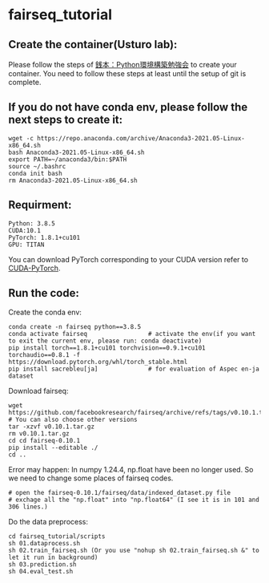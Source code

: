 # fairseq_tutorial
## Create the container(Usturo lab):
Please follow the steps of [銭本：Python環境構築勉強会]([https://pytorch.org/get-started/previous-versions/](http://nlp.iit.tsukuba.ac.jp/local/wiki/index.php?%C1%AC%CB%DC%A1%A7Python%B4%C4%B6%AD%B9%BD%C3%DB%CA%D9%B6%AF%B2%F1)) to create your container. 
You need to follow these steps at least until the setup of git is complete.

## If you do not have conda env, please follow the next steps to create it:
```
wget -c https://repo.anaconda.com/archive/Anaconda3-2021.05-Linux-x86_64.sh
bash Anaconda3-2021.05-Linux-x86_64.sh
export PATH=~/anaconda3/bin:$PATH
source ~/.bashrc
conda init bash
rm Anaconda3-2021.05-Linux-x86_64.sh
```

## Requirment:
```
Python: 3.8.5
CUDA:10.1
PyTorch: 1.8.1+cu101 
GPU: TITAN
```
You can download PyTorch corresponding to your CUDA version refer to [CUDA-PyTorch](https://pytorch.org/get-started/previous-versions/).

## Run the code:
Create the conda env:
```
conda create -n fairseq python==3.8.5
conda activate fairseq                 # activate the env(if you want to exit the current env, please run: conda deactivate)
pip install torch==1.8.1+cu101 torchvision==0.9.1+cu101 torchaudio==0.8.1 -f https://download.pytorch.org/whl/torch_stable.html
pip install sacrebleu[ja]              # for evaluation of Aspec en-ja dataset
```
Download fairseq:
```
wget https://github.com/facebookresearch/fairseq/archive/refs/tags/v0.10.1.tar.gz    # You can also choose other versions
tar -xzvf v0.10.1.tar.gz
rm v0.10.1.tar.gz
cd cd fairseq-0.10.1
pip install --editable ./
cd ..
```
Error may happen:
In numpy 1.24.4, np.float have been no longer used. So we need to change some places of fairseq codes.
```
# open the fairseq-0.10.1/fairseq/data/indexed_dataset.py file
# exchage all the "np.float" into "np.float64" (I see it is in 101 and 306 lines.)
```

Do the data preprocess:
```
cd fairseq_tutorial/scripts
sh 01.dataprocess.sh
sh 02.train_fairseq.sh (Or you use "nohup sh 02.train_fairseq.sh &" to let it run in background)
sh 03.prediction.sh
sh 04.eval_test.sh
```
